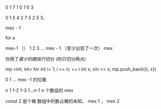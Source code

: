 

0  *1*  7  *1*  0  *1*  0  3  


0  1  *5*  4  2  7   *5*  2  *5*  3、


 mex - 1

for a

mex-1 （）
1 2 3 ... mex - 1 （至少出现了一次）  mex 

你用了*最少的数*进行切分   (你只切分两点)


mp <int, int>
for int i= 1; i <= n; ++ i
int x; cin >> x;
mp.push_back({i, x})

0 1 ... mex -1 的位置



n
1
1-2
1-3
1...n-1
n 个数组的 mex 


conut 2 是个桶
数组中的数占桶的未知，
mex 1 ， mex 2
